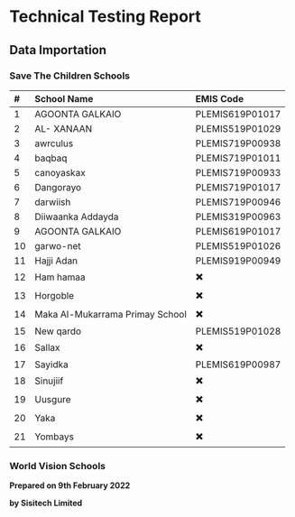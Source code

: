 # Technical Testing Report

## Data Importation

### Save The Children Schools

| # | School Name | EMIS Code |
| :------ |:------ |:------ |
| 1 | AGOONTA GALKAIO | PLEMIS619P01017 |
| 2 | AL- XANAAN | PLEMIS519P01029 | 
| 3 | awrculus | PLEMIS719P00938 |
| 4 | baqbaq | PLEMIS719P01011 | 
| 5 | canoyaskax | PLEMIS719P00933 |
| 6 | Dangorayo | PLEMIS719P01017 |
| 7 | darwiish | PLEMIS719P00946 |
| 8 | Diiwaanka Addayda | PLEMIS319P00963 |
| 9 | AGOONTA GALKAIO | PLEMIS619P01017 |
| 10 | garwo-net | PLEMIS519P01026 |
| 11 | Hajji Adan | PLEMIS919P00949 |
| 12 | Ham hamaa | ✖️ | 
| 13 | Horgoble | ✖️ |
| 14 | Maka Al-Mukarrama Primay School | ✖️  |
| 15 | New qardo | PLEMIS519P01028 |
| 16 | Sallax | ✖️ |
| 17 | Sayidka | PLEMIS619P00987 |
| 18 | Sinujiif | ✖️|
| 19 | Uusgure | ✖️ |
| 20 | Yaka | ✖️ |
| 21 | Yombays | ✖️ |

### World Vision Schools


**Prepared on 9th February 2022**
<br>

**by Sisitech Limited**

